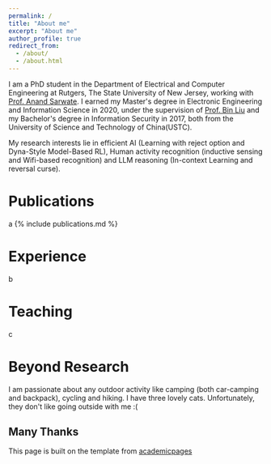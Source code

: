 ```yaml
---
permalink: /
title: "About me"
excerpt: "About me"
author_profile: true
redirect_from: 
  - /about/
  - /about.html
---
```


I am a PhD student in the Department of Electrical and Computer Engineering at Rutgers, The State University of New Jersey, working with [Prof. Anand Sarwate](https://adsarwate.github.io). I earned my Master's degree in Electronic Engineering and Information Science in 2020, under the supervision of [Prof. Bin Liu](https://scholar.google.com/citations?user=kReWULQAAAAJ&hl=zh-CN) and my Bachelor's degree in Information Security in 2017, both from the University of Science and Technology of China(USTC).

My research interests lie in efficient AI (Learning with reject option and Dyna-Style Model-Based RL), Human activity recognition (inductive sensing and Wifi-based recognition) and LLM reasoning (In-context Learning and reversal curse).

Publications
======
a
{% include publications.md %}

Experience
======
b

Teaching
======
c

Beyond Research
======
I am passionate about any outdoor activity like camping (both car-camping and backpack), cycling and hiking. I have three lovely cats. Unfortunately, they don't like going outside with me :(

Many Thanks
-----
This page is built on the template from [academicpages](https://github.com/academicpages/academicpages.github.io)